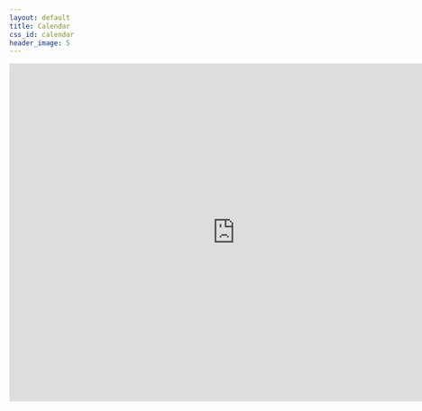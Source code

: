 ```yaml
---
layout: default
title: Calendar
css_id: calendar
header_image: 5
---
```


<div>
<iframe src="https://www.google.com/calendar/embed?title=ATX%20Safer%20Streets%20Calendar&amp;height=600&amp;wkst=1&amp;bgcolor=%23FFFFFF&amp;ctz=America%2FChicago" style=" border-width:0 " width="800" height="600" frameborder="0" scrolling="no">&nbsp;</iframe>
</div>
